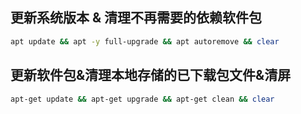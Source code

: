 ## 更新系统版本 & 清理不再需要的依赖软件包
```bash
apt update && apt -y full-upgrade && apt autoremove && clear
```

## 更新软件包&清理本地存储的已下载包文件&清屏
```bash
apt-get update && apt-get upgrade && apt-get clean && clear
```

